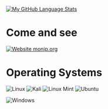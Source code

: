 [![My GitHub Language Stats](https://github-readme-stats.vercel.app/api/top-langs/?username=SanjiKush&langs_count=5&theme=tokyonight)]()


# Come and see

[![Website monip.org](https://img.shields.io/website-up-down-green-red/http/monip.org.svg)](https://mathieusalliot.fr)

# Operating Systems

![Linux](https://img.shields.io/badge/Linux-FCC624?style=for-the-badge&logo=linux&logoColor=black)
![Kali](https://img.shields.io/badge/Kali-268BEE?style=for-the-badge&logo=kalilinux&logoColor=white)
![Linux Mint](https://img.shields.io/badge/Linux%20Mint-87CF3E?style=for-the-badge&logo=Linux%20Mint&logoColor=white)
![Ubuntu](https://img.shields.io/badge/Ubuntu-E95420?style=for-the-badge&logo=ubuntu&logoColor=white)

![Windows](https://img.shields.io/badge/Windows-0078D6?style=for-the-badge&logo=windows&logoColor=white)



